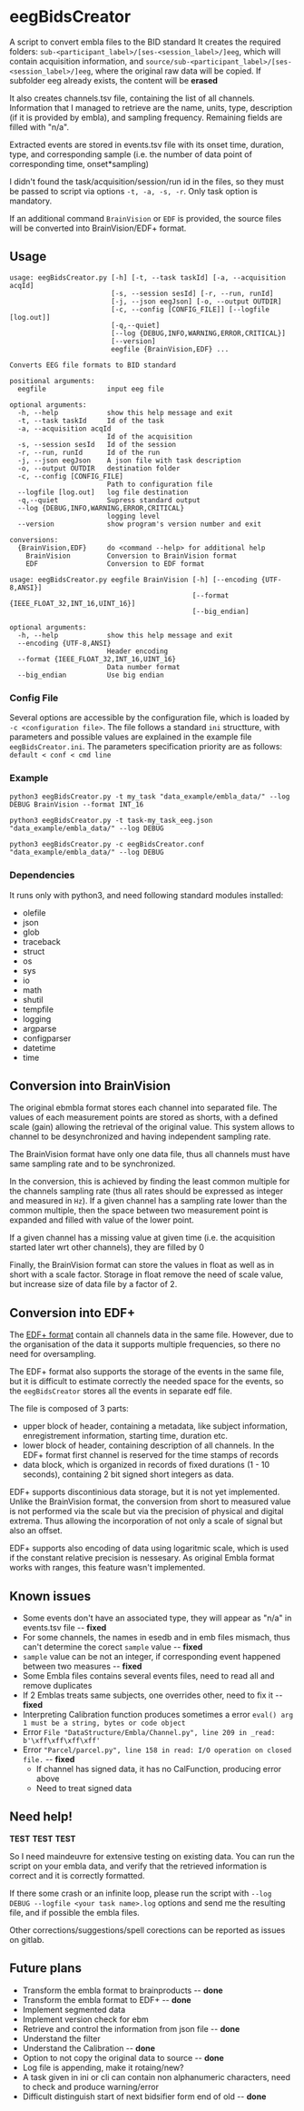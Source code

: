 # eegBidsCreator

A script to convert embla files to the BID standard
It creates the required folders: `sub-<participant_label>/[ses-<session_label>/]eeg`,  which will contain acquisition information, and `source/sub-<participant_label>/[ses-<session_label>/]eeg`, where the original raw data will be copied. If subfolder eeg already exists, the content will be **erased**

It also creates channels.tsv file, containing the list of all channels. Information that I managed to retrieve are the name, units, type, description (if it is provided by embla), and sampling frequency. Remaining fields are filled with "n/a".

Extracted events are stored in events.tsv file with its onset time, duration, type, and corresponding sample (i.e. the number of data point of corresponding time, onset\*sampling) 

I didn't found the task/acquisition/session/run id in the files, so they must be passed to script via options `-t, -a, -s, -r`. Only task option is mandatory.

If an additional command `BrainVision` or `EDF` is provided, the source files will be converted into BrainVision/EDF+ format.

## Usage

```
usage: eegBidsCreator.py [-h] [-t, --task taskId] [-a, --acquisition acqId]
                         [-s, --session sesId] [-r, --run, runId]
                         [-j, --json eegJson] [-o, --output OUTDIR]
                         [-c, --config [CONFIG_FILE]] [--logfile [log.out]]
                         [-q,--quiet]
                         [--log {DEBUG,INFO,WARNING,ERROR,CRITICAL}]
                         [--version]
                         eegfile {BrainVision,EDF} ...

Converts EEG file formats to BID standard

positional arguments:
  eegfile               input eeg file

optional arguments:
  -h, --help            show this help message and exit
  -t, --task taskId     Id of the task
  -a, --acquisition acqId
                        Id of the acquisition
  -s, --session sesId   Id of the session
  -r, --run, runId      Id of the run
  -j, --json eegJson    A json file with task description
  -o, --output OUTDIR   destination folder
  -c, --config [CONFIG_FILE]
                        Path to configuration file
  --logfile [log.out]   log file destination
  -q,--quiet            Supress standard output
  --log {DEBUG,INFO,WARNING,ERROR,CRITICAL}
                        logging level
  --version             show program's version number and exit

conversions:
  {BrainVision,EDF}     do <command --help> for additional help
    BrainVision         Conversion to BrainVision format
    EDF                 Conversion to EDF format
```
```
usage: eegBidsCreator.py eegfile BrainVision [-h] [--encoding {UTF-8,ANSI}]
                                             [--format {IEEE_FLOAT_32,INT_16,UINT_16}]
                                             [--big_endian]

optional arguments:
  -h, --help            show this help message and exit
  --encoding {UTF-8,ANSI}
                        Header encoding
  --format {IEEE_FLOAT_32,INT_16,UINT_16}
                        Data number format
  --big_endian          Use big endian
```

### Config File

Several options are accessible by the configuration file, which is loaded by `-c <configuration file>`.
The file follows a standard `ini` structture, with parameters and possible values are explained in the example file `eegBidsCreator.ini`. The parameters specification priority are as follows: `default < conf < cmd line`

### Example

`python3 eegBidsCreator.py -t my_task "data_example/embla_data/" --log DEBUG BrainVision --format INT_16`

`python3 eegBidsCreator.py -t task-my_task_eeg.json "data_example/embla_data/" --log DEBUG`

`python3 eegBidsCreator.py -c eegBidsCreator.conf "data_example/embla_data/" --log DEBUG`

### Dependencies

It runs only with python3, and need following standard modules installed:

- olefile
- json
- glob
- traceback
- struct
- os
- sys
- io
- math
- shutil
- tempfile
- logging
- argparse
- configparser
- datetime
- time


## Conversion into BrainVision

The original ebmbla format stores each channel into separated file. The values of each measurement points are stored as shorts, with a defined scale (gain) allowing the retrieval of the original value. This system allows to channel to be desynchronized and having independent sampling rate.

The BrainVision format have only one data file, thus all channels must have same sampling rate and to be synchronized.
 
In the conversion, this is achieved by finding the least common multiple for the channels sampling rate (thus all rates should be expressed as integer and measured in `Hz`). If a given channel has a sampling rate lower than the common multiple, then the space between two measurement point is expanded and filled with value of the lower point.

If a given channel has a missing value at given time (i.e. the acquisition started later wrt other channels), they are filled by 0

Finally, the BrainVision format can store the values in float as well as in short with a scale factor. Storage in float remove the need of scale value, but increase size of data file by a factor of 2.

## Conversion into EDF+

The [EDF+ format](https://www.edfplus.info/specs/index.html) contain all channels data in the same file. However, due to the organisation of the data it supports multiple frequencies, so there no need for oversampling. 

The EDF+ format also supports the storage of the events in the same file, but it is difficult to estimate correctly the needed space for the events, so the `eegBidsCreator` stores all the events in separate edf file.

The file is composed of 3 parts: 

- upper block of header, containing a metadata, like subject information, enregistrement information, starting time, duration etc.
- lower block of header, containing description of all channels. In the EDF+ format first channel is reserved for the time stamps of records
- data block, which is organized in records of fixed durations (1 - 10 seconds), containing 2 bit signed short integers as data.

EDF+ supports discontinious data storage, but it is not yet implemented.
Unlike the BrainVision format, the conversion from short to measured value is not performed via the scale but via the precision of physical and digital extrema. Thus allowing the incorporation of not only a scale of signal but also an offset.

EDF+ supports also encoding of data using logaritmic scale, which is used if the constant relative precision is nessesary. As original Embla format works with ranges, this feature wasn't implemented.

## Known issues

- Some events don't have an associated type, they will appear as "n/a" in events.tsv file -- **fixed**
- For some channels, the names in esedb and in emb files mismach, thus can't determine the corect `sample` value -- **fixed**
- `sample` value can be not an integer, if corresponding event happened between two measures -- **fixed**
- Some Embla files contains several events files, need to read all and remove duplicates 
- If 2 Emblas treats same subjects, one overrides other, need to fix it -- **fixed**
- Interpreting Calibration function produces sometimes a error `eval() arg 1 must be a string, bytes or code object`
- Error `File "DataStructure/Embla/Channel.py", line 209 in _read: b'\xff\xff\xff\xff'`
- Error `"Parcel/parcel.py", line 158 in read: I/O operation on closed file.` -- **fixed**
  - If channel has signed data, it has no CalFunction, producing error above
  - Need to treat signed data

## Need help!

**TEST** **TEST** **TEST** 

So I need maindeuvre for extensive testing on existing data. You can run the script on your embla data, and verify that the retrieved information is correct and it is correctly formatted. 

If there some crash or an infinite loop, please run the script with `--log DEBUG --logfile <your task name>.log` options and send me the resulting file, and if possible the embla files.

Other corrections/suggestions/spell corections can be reported as issues on gitlab. 

## Future plans

- Transform the embla format to brainproducts -- **done**
- Transform the embla format to EDF+ -- **done**
- Implement segmented data
- Implement version check for ebm
- Retrieve and control the information from json file -- **done**
- Understand the filter
- Understand the Calibration -- **done**
- Option to not copy the original data to source -- **done**
- Log file is appending, make it rotaing/new?
- A task given in ini or cli can contain non alphanumeric characters, need to check and produce warning/error
- Difficult distinguish start of next bidsifier form end of old -- **done**
